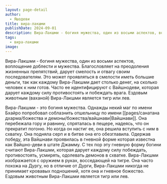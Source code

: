```yaml
---
layout: page-detail
author:
  - Яшодеви
title: вира-лакшми
publishDate: 2024-09-01
description: Вира-Лакшми - богиня мужества, один из восьми аспектов, воплощение доблести и мужества. Благословляет на преодоления жизненных препятствий, дарует смелость и отвагу своим последователям. Это может проявляться в смелости иметь большие деньги, так как каждому Вира-Лакшми дает столько денег, на сколько человек к ним готов. Часто ее идентифицируют с Вайшнодеви, которая дарует каждому силу противостоять и побеждать врага. Ездовым животным (ваханой) Вира-Лакшми является тигр или лев.
tags:
  - вира-лакшми
image:
---
```

Вира-Лакшми - богиня мужества, один из восьми аспектов, воплощение доблести и мужества. Благословляет на преодоления жизненных препятствий, дарует смелость и отвагу своим последователям. Это может проявляться в смелости иметь большие деньги, так как каждому Вира-Лакшми дает столько денег, на сколько человек к ним готов. Часто ее идентифицируют с Вайшнодеви, которая дарует каждому силу противостоять и побеждать врага. Ездовым животным (ваханой) Вира-Лакшми является тигр или лев.

 Вира-Лакшми - это богиня мужества. Однажды некий маг по имени Бхайро попробовал соблазнить отшельницу по имени [[pages/санатана дхарма/божества и демоны/божества/вайшнави|Вайшнави]]. Она перебежала гору и равнину, спряталась в пещере, надеясь, что он прекратит погоню. Но когда он настиг ее, она решила вступить с ним в схватку. Она подняла серп и в битве она его обезглавила. Одержав победу, эта Вайшнави проявилась в гневной форме которая известна как Вайшно-деви в штате Джамму. С тех пор эту гневную форму богини считают Вира-Лакшми, которая дарует каждому силу побеждать, противостоять, усмирять, одолевать демонов в схватке. Вира-Лакшми изображается с оружием в руках, восседающей на тигре. Она часто похожа на Дургу, но в отличие от Дурги, Вира-Лакшми никогда не принимает кровавых подношений, хотя она и гневное божество. Ездовым животным Вира-Лакшми является тигр или лев.

